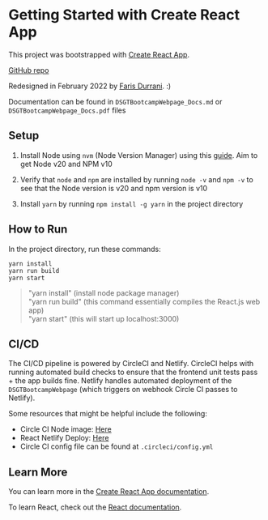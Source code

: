# Getting Started with Create React App

This project was bootstrapped with [Create React App](https://github.com/facebook/create-react-app).

[GitHub repo](https://github.com/karkir0003/DSGTBootcampWebpage/)

Redesigned in February 2022 by [Faris Durrani](https://github.com/farisdurrani/). :)

Documentation can be found in `DSGTBootcampWebpage_Docs.md` or `DSGTBootcampWebpage_Docs.pdf` files

## Setup
1. Install Node using `nvm` (Node Version Manager) using this [guide](https://www.freecodecamp.org/news/node-version-manager-nvm-install-guide/). Aim to get Node v20 and NPM v10

2. Verify that `node` and `npm` are installed by running `node -v` and `npm -v` to see that the Node version is v20 and npm version is v10

3. Install `yarn` by running `npm install -g yarn` in the project directory

## How to Run
In the project directory, run these commands:
```
yarn install
yarn run build
yarn start
```
>"yarn install" (install node package manager) <br/>
>"yarn run build" (this command essentially compiles the React.js web app) <br/>
>"yarn start" (this will start up localhost:3000)


## CI/CD
The CI/CD pipeline is powered by CircleCI and Netlify. CircleCI helps with running automated build checks to ensure that the frontend unit tests pass + the app builds fine. Netlify handles automated deployment of the `DSGTBootcampWebpage` (which triggers on webhook Circle CI passes to Netlify). 

Some resources that might be helpful include the following:
* Circle CI Node image: [Here](https://circleci.com/developer/images/image/cimg/node)
* React Netlify Deploy: [Here](https://circleci.com/blog/react-netlify-deploy/)
* Circle CI config file can be found at `.circleci/config.yml`

## Learn More

You can learn more in the [Create React App documentation](https://facebook.github.io/create-react-app/docs/getting-started).

To learn React, check out the [React documentation](https://reactjs.org/).



